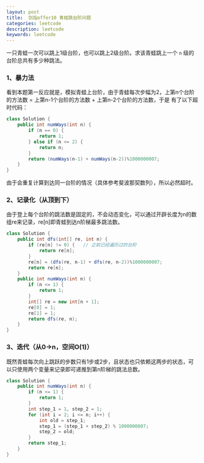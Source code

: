 ```yaml
---
layout: post
title:  剑指offer10 青蛙跳台阶问题
categories: leetcode
description: leetcode
keywords: leetcode
---
```


一只青蛙一次可以跳上1级台阶，也可以跳上2级台阶。求该青蛙跳上一个 `n` 级的台阶总共有多少种跳法。

### 1、暴力法

​	看到本题第一反应就是，模拟青蛙上台阶，由于青蛙每次步幅为2，上第n个台阶的方法数 = 上第n-1个台阶的方法数 + 上第n-2个台阶的方法数，于是 有了以下超时代码：

```java
class Solution {
    public int numWays(int n) {
        if (n == 0) {
            return 1;
        } else if (n <= 2) {
            return n;
        }
        return (numWays(n-1) + numWays(n-2))%1000000007;
    }
}
```

​	由于会重复计算到达同一台阶的情况（具体参考斐波那契数列），所以必然超时。

### 2、记录化（从顶到下）

​	由于登上每个台阶的跳法数是固定的，不会动态变化，可以通过开辟长度为n的数组re来记录，re[n]即青蛙到达n阶梯最多跳法数。

```java
class Solution {
    public int dfs(int[] re, int n) {
        if (re[n] != 0) {	// 之前已经遍历过的台阶
            return re[n];
        }
        re[n] = (dfs(re, n-1) + dfs(re, n-2))%1000000007;
        return re[n];
    }
    public int numWays(int n) {
        if (n <= 1) {
            return 1;
        }
        int[] re = new int[n + 1];
        re[0] = 1;
        re[1] = 1;
        return dfs(re, n);
    }
}
```

### 3、迭代（从0->n，空间O(1)）

​	既然青蛙每次向上跳跃的步数只有1步或2步，且状态也只依赖这两步的状态，可以只使用两个变量来记录即可递推到第n阶梯的跳法总数。

```java
class Solution {
    public int numWays(int n) {
        if (n <= 1) {
            return 1;
        }
        int step_1 = 1, step_2 = 1;
        for (int i = 2; i <= n; i++) {
            int old = step_1;
            step_1 = (step_1 + step_2) % 1000000007;
            step_2 = old;
        }
        return step_1;
    }
}
```

